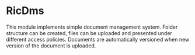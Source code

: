 # RicDms

This module implements simple document management system. Folder structure can be created, files can be uploaded and presented under different access policies. Documents are automatically versioned when new version of the document is uploaded.